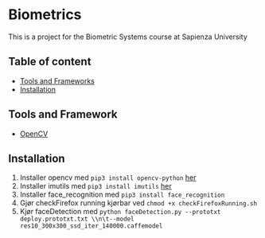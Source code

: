 # Biometrics
This is a project for the Biometric Systems course at Sapienza University

## Table of content
* [Tools and Frameworks](#t&f)
* [Installation](#inst)



<a name="v&r"></a>
## Tools and Framework
* [OpenCV](https://opencv.org/)

<a name="inst"></a>
## Installation
1. Installer opencv med ```pip3 install opencv-python``` [her](https://www.learnopencv.com/install-opencv3-on-macos/)
2. Installer imutils med ```pip3 install imutils``` [her](https://www.npmjs.com/package/axios)
3. Installer face_recognition med ```pip3 install face_recognition```
4. Gjør checkFirefox running kjørbar ved ```chmod +x checkFirefoxRunning.sh```
5. Kjør faceDetection med ```python faceDetection.py --prototxt deploy.prototxt.txt \\n\t--model res10_300x300_ssd_iter_140000.caffemodel```
